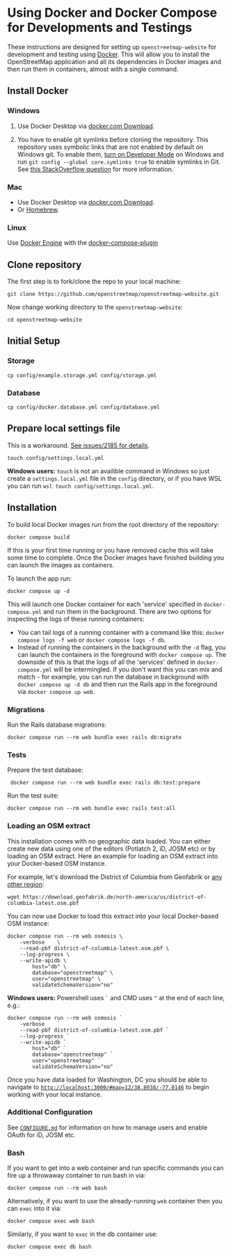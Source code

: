 # Using Docker and Docker Compose for Developments and Testings

These instructions are designed for setting up `openstreetmap-website` for development and testing using [Docker](https://www.docker.com/). This will allow you to install the OpenStreetMap application and all its dependencies in Docker images and then run them in containers, almost with a single command.

## Install Docker

### Windows

1. Use Docker Desktop via [docker.com Download](https://www.docker.com/products/docker-desktop/).

2. You have to enable git symlinks before cloning the repository.
   This repository uses symbolic links that are not enabled by default on Windows git. To enable them, [turn on Developer Mode](https://windowsreport.com/windows-11-developer-mode/) on Windows and run `git config --global core.symlinks true` to enable symlinks in Git. See [this StackOverflow question](https://stackoverflow.com/questions/5917249/git-symbolic-links-in-windows) for more information.

### Mac

- Use Docker Desktop via [docker.com Download](https://www.docker.com/products/docker-desktop/).
- Or [Homebrew](https://formulae.brew.sh/cask/docker).

### Linux

Use [Docker Engine](https://docs.docker.com/engine/install/ubuntu/) with the [docker-compose-plugin](https://docs.docker.com/compose/install/linux/)

## Clone repository

The first step is to fork/clone the repo to your local machine:

    git clone https://github.com/openstreetmap/openstreetmap-website.git

Now change working directory to the `openstreetmap-website`:

    cd openstreetmap-website

## Initial Setup

### Storage

    cp config/example.storage.yml config/storage.yml

### Database

    cp config/docker.database.yml config/database.yml

## Prepare local settings file

This is a workaround. [See issues/2185 for details](https://github.com/openstreetmap/openstreetmap-website/issues/2185#issuecomment-508676026).

    touch config/settings.local.yml

**Windows users:** `touch` is not an availible command in Windows so just create a `settings.local.yml` file in the `config` directory, or if you have WSL you can run `wsl touch config/settings.local.yml`.

## Installation

To build local Docker images run from the root directory of the repository:

    docker compose build

If this is your first time running or you have removed cache this will take some time to complete. Once the Docker images have finished building you can launch the images as containers.

To launch the app run:

    docker compose up -d

This will launch one Docker container for each 'service' specified in `docker-compose.yml` and run them in the background. There are two options for inspecting the logs of these running containers:

- You can tail logs of a running container with a command like this: `docker compose logs -f web` or `docker compose logs -f db`.
- Instead of running the containers in the background with the `-d` flag, you can launch the containers in the foreground with `docker compose up`. The downside of this is that the logs of all the 'services' defined in `docker-compose.yml` will be intermingled. If you don't want this you can mix and match - for example, you can run the database in background with `docker compose up -d db` and then run the Rails app in the foreground via `docker compose up web`.

### Migrations

Run the Rails database migrations:

    docker compose run --rm web bundle exec rails db:migrate

### Tests

Prepare the test database:

     docker compose run --rm web bundle exec rails db:test:prepare

Run the test suite:

    docker compose run --rm web bundle exec rails test:all

### Loading an OSM extract

This installation comes with no geographic data loaded. You can either create new data using one of the editors (Potlatch 2, iD, JOSM etc) or by loading an OSM extract. Here an example for loading an OSM extract into your Docker-based OSM instance.

For example, let's download the District of Columbia from Geofabrik or [any other region](https://download.geofabrik.de):

    wget https://download.geofabrik.de/north-america/us/district-of-columbia-latest.osm.pbf

You can now use Docker to load this extract into your local Docker-based OSM instance:

    docker compose run --rm web osmosis \
        -verbose    \
        --read-pbf district-of-columbia-latest.osm.pbf \
        --log-progress \
        --write-apidb \
            host="db" \
            database="openstreetmap" \
            user="openstreetmap" \
            validateSchemaVersion="no"

**Windows users:** Powershell uses `` ` `` and CMD uses `^` at the end of each line, e.g.:

    docker compose run --rm web osmosis `
        -verbose    `
        --read-pbf district-of-columbia-latest.osm.pbf `
        --log-progress `
        --write-apidb `
            host="db" `
            database="openstreetmap" `
            user="openstreetmap" `
            validateSchemaVersion="no"

Once you have data loaded for Washington, DC you should be able to navigate to [`http://localhost:3000/#map=12/38.8938/-77.0146`](http://localhost:3000/#map=12/38.8938/-77.0146) to begin working with your local instance.

### Additional Configuration

See [`CONFIGURE.md`](CONFIGURE.md) for information on how to manage users and enable OAuth for iD, JOSM etc.

### Bash

If you want to get into a web container and run specific commands you can fire up a throwaway container to run bash in via:

    docker compose run --rm web bash

Alternatively, if you want to use the already-running `web` container then you can `exec` into it via:

    docker compose exec web bash

Similarly, if you want to `exec` in the db container use:

    docker compose exec db bash
